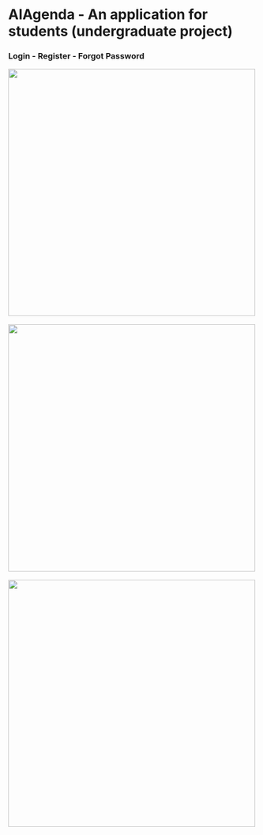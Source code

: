 # AIAgenda - An application for students (undergraduate project)

### Login - Register - Forgot Password
<img src="https://github.com/BIonela/AIAgenda/assets/93543400/21b8034b-2f9d-4b2e-9c0e-3adb4f44f897" height="500" /> &nbsp; <img src="https://github.com/BIonela/AIAgenda/assets/93543400/5a2b1dd3-0508-4a1f-a1a5-25dbe824e84e" height="500" /> &nbsp; <img src="https://github.com/BIonela/AIAgenda/assets/93543400/fb0f9edd-fbeb-4659-876f-f59803458bd5" height="500" />
